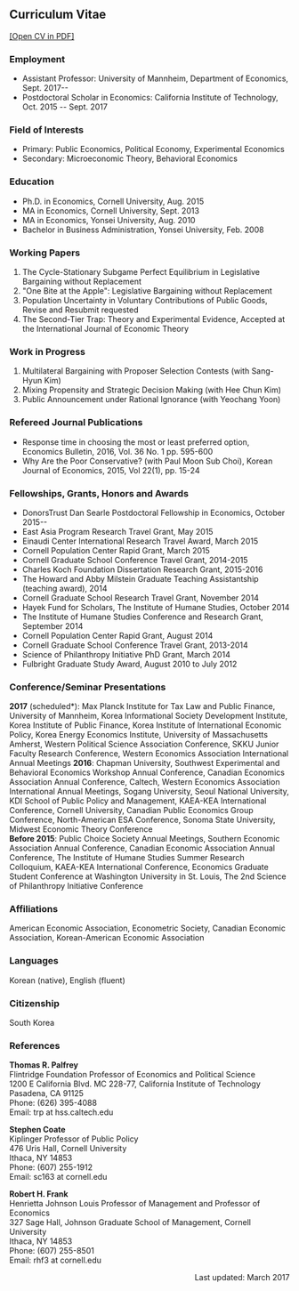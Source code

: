 ## Curriculum Vitae

<a href="http://people.hss.caltech.edu/~dgkim/CV-DukGyooKim.pdf" target="_blank">[Open CV in PDF]</a>

### Employment
- Assistant Professor: University of Mannheim, Department of Economics, Sept. 2017--  
- Postdoctoral Scholar in Economics: California Institute of Technology, Oct. 2015 -- Sept. 2017


### Field of Interests
- Primary: Public Economics, Political Economy, Experimental Economics  
- Secondary: Microeconomic Theory, Behavioral Economics


### Education
- Ph.D. in Economics, Cornell University, Aug. 2015  
- MA in Economics, Cornell University, Sept. 2013  
- MA in Economics, Yonsei University, Aug. 2010  
- Bachelor in Business Administration, Yonsei University, Feb. 2008

### Working Papers
1. The Cycle-Stationary Subgame Perfect Equilibrium in Legislative Bargaining without Replacement
2. "One Bite at the Apple": Legislative Bargaining without Replacement
3. Population Uncertainty in Voluntary Contributions of Public Goods, Revise and Resubmit requested
4. The Second-Tier Trap: Theory and Experimental Evidence, Accepted at the International Journal of Economic Theory

### Work in Progress
1. Multilateral Bargaining with Proposer Selection Contests (with Sang-Hyun Kim)
2. Mixing Propensity and Strategic Decision Making (with Hee Chun Kim)
3. Public Announcement under Rational Ignorance (with Yeochang Yoon)

### Refereed Journal Publications
- Response time in choosing the most or least preferred option, Economics Bulletin, 2016, Vol. 36 No. 1 pp. 595-600
- Why Are the Poor Conservative? (with Paul Moon Sub Choi), Korean Journal of Economics, 2015, Vol 22(1), pp. 15-24

### Fellowships, Grants, Honors and Awards
- DonorsTrust Dan Searle Postdoctoral Fellowship in Economics, October 2015--
- East Asia Program Research Travel Grant, May 2015
- Einaudi Center International Research Travel Award, March 2015
- Cornell Population Center Rapid Grant, March 2015
- Cornell Graduate School Conference Travel Grant, 2014-2015
- Charles Koch Foundation Dissertation Research Grant, 2015-2016
- The Howard and Abby Milstein Graduate Teaching Assistantship (teaching award), 2014
- Cornell Graduate School Research Travel Grant, November 2014
- Hayek Fund for Scholars, The Institute of Humane Studies, October 2014
- The Institute of Humane Studies Conference and Research Grant, September 2014
- Cornell Population Center Rapid Grant, August 2014
- Cornell Graduate School Conference Travel Grant, 2013-2014
- Science of Philanthropy Initiative PhD Grant, March 2014
- Fulbright Graduate Study Award, August 2010 to July 2012

### Conference/Seminar Presentations
__2017__ (scheduled\*): Max Planck Institute for Tax Law and Public Finance, University of Mannheim, Korea Informational Society Development Institute, Korea Institute of Public Finance, Korea Institute of International Economic Policy, Korea Energy Economics Institute, University of Massachusetts Amherst, Western Political Science Association Conference, SKKU Junior Faculty Research Conference, Western Economics Association International Annual Meetings 
__2016__: Chapman University, Southwest Experimental and Behavioral Economics Workshop Annual Conference, Canadian Economics Association Annual Conference, Caltech, Western Economics Association International Annual Meetings, Sogang University, Seoul National University, KDI School of Public Policy and Management, KAEA-KEA International Conference, Cornell University, Canadian Public Economics Group Conference, North-American ESA Conference, Sonoma State University, Midwest Economic Theory Conference  
__Before 2015__: Public Choice Society Annual Meetings, Southern Economic Association Annual Conference, Canadian Economic Association Annual Conference, The Institute of Humane Studies Summer Research Colloquium, KAEA-KEA International Conference, Economics Graduate Student Conference at Washington University in St. Louis, The 2nd Science of Philanthropy Initiative Conference

### Affiliations
American Economic Association, Econometric Society, Canadian Economic Association, Korean-American Economic Association

### Languages
Korean (native), English (fluent)

### Citizenship
South Korea

### References
__Thomas R. Palfrey__  
Flintridge Foundation Professor of Economics and Political Science  
1200 E California Blvd. MC 228-77, California Institute of Technology  
Pasadena, CA 91125  
Phone: (626) 395-4088  
Email: trp at hss.caltech.edu  

__Stephen Coate__  
Kiplinger Professor of Public Policy  
476 Uris Hall, Cornell University  
Ithaca, NY 14853  
Phone: (607) 255-1912  
Email: sc163 at cornell.edu  

__Robert H. Frank__  
Henrietta Johnson Louis Professor of Management and Professor of Economics  
327 Sage Hall, Johnson Graduate School of Management, Cornell University  
Ithaca, NY 14853  
Phone: (607) 255-8501  
Email: rhf3 at cornell.edu  

<p align=right> Last updated: March 2017 </p>
